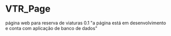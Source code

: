 # VTR_Page
página web para reserva de viaturas
0.1 "a página está em desenvolvimento e conta com aplicação de banco de dados"
